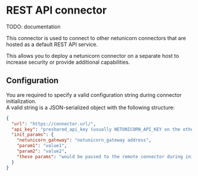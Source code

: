 # REST API connector
TODO: documentation

This connector is used to connect to other netunicorn connectors that are hosted as a default REST API service.

This allows you to deploy a netunicorn connector on a separate host to increase security or provide additional capabilities.

## Configuration
You are required to specify a valid configuration string during connector initialization.  
A valid string is a JSON-serialized object with the following structure:
```json
{
  "url": "https://connector.url/",
  "api_key": "preshared_api_key (usually NETUNICORN_API_KEY on the other side)",
  "init_params": {
    "netunicorn_gateway": "netunicorn_gateway address",
    "param1": "value1",
    "param2": "value2",
    "these params": "would be passed to the remote connector during initialization"
  }
}

```
